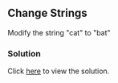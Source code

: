 ## Change Strings

Modify the string "cat" to "bat"

### Solution

Click [here](soltuions/strings/change_strings.md) to view the solution.
